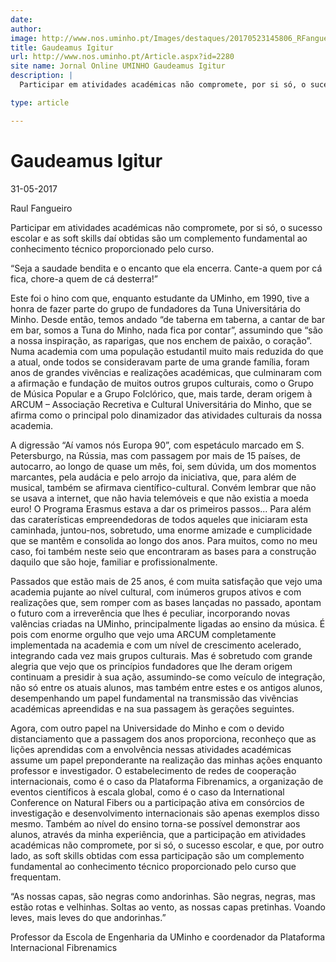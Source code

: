 ```yaml
---
date: 
author: 
image: http://www.nos.uminho.pt/Images/destaques/20170523145806_RFangueiro2.jpg
title: Gaudeamus Igitur
url: http://www.nos.uminho.pt/Article.aspx?id=2280
site name: Jornal Online UMINHO Gaudeamus Igitur
description: |
  Participar em atividades académicas não compromete, por si só, o sucesso escolar e as soft skills daí obtidas são um complemento fundamental ao conhecimento técnico proporcionado pelo curso.

type: article

---
```

# Gaudeamus Igitur


31-05-2017

Raul Fangueiro

Participar em atividades académicas não compromete, por si só, o sucesso escolar e as soft skills daí obtidas são um complemento fundamental ao conhecimento técnico proporcionado pelo curso.

“Seja a saudade bendita e o encanto que ela encerra.
Cante-a quem por cá fica, chore-a quem de cá desterra!”

Este foi o hino com que, enquanto estudante da UMinho, em 1990, tive a honra de fazer parte do grupo de fundadores da Tuna Universitária do Minho. Desde então, temos andado “de taberna em taberna, a cantar de bar em bar, somos a Tuna do Minho, nada fica por contar”, assumindo que “são a nossa inspiração, as raparigas, que nos enchem de paixão, o coração”. Numa academia com uma população estudantil muito mais reduzida do que a atual, onde todos se consideravam parte de uma grande família, foram anos de grandes vivências e realizações académicas,  que culminaram com a afirmação e fundação de muitos outros grupos culturais, como o Grupo de Música Popular e a Grupo Folclórico, que, mais tarde, deram origem à ARCUM – Associação Recretiva e Cultural Universitária do Minho, que se afirma como o principal polo dinamizador das atividades culturais da nossa academia.

A digressão “Aí vamos nós Europa 90”, com espetáculo marcado em S. Petersburgo, na Rússia, mas com passagem por mais de 15 países, de autocarro, ao longo de quase um mês, foi, sem dúvida, um dos momentos marcantes, pela audácia e pelo arrojo da iniciativa, que, para além de musical, também se afirmava científico-cultural. Convém lembrar que não se usava a internet, que não havia telemóveis e que não existia a moeda euro! O Programa Erasmus estava a dar os primeiros passos... Para além das caraterísticas empreendedoras de todos aqueles que iniciaram esta caminhada, juntou-nos, sobretudo, uma enorme amizade e cumplicidade que se mantêm e consolida ao longo dos anos. Para muitos, como no meu caso, foi também neste seio que encontraram as bases para a construção daquilo que são hoje, familiar e profissionalmente.

Passados que estão mais de 25 anos, é com muita satisfação que vejo uma academia pujante ao nível cultural, com inúmeros grupos ativos e com realizações que, sem romper com as bases lançadas no passado, apontam o futuro com a irreverência que lhes é peculiar, incorporando novas valências criadas na UMinho, principalmente ligadas ao ensino da música. É pois com enorme orgulho que vejo uma ARCUM completamente implementada na academia e com um nível de crescimento acelerado, integrando cada vez mais grupos culturais. Mas é sobretudo com grande alegria que vejo que os princípios fundadores que lhe deram origem continuam a presidir à sua ação, assumindo-se como veículo de integração, não só entre os atuais alunos, mas também entre estes e os antigos alunos, desempenhando um papel fundamental na transmissão das vivências académicas apreendidas e na sua passagem às gerações seguintes.

Agora, com outro papel na Universidade do Minho e com o devido distanciamento que a passagem dos anos proporciona, reconheço que as lições aprendidas com a envolvência nessas atividades académicas assume um papel preponderante na realização das minhas ações enquanto professor e investigador. O estabelecimento de redes de cooperação internacionais, como é o caso da Plataforma Fibrenamics, a organização de eventos científicos à escala global, como é o caso da International Conference on Natural Fibers ou a participação ativa em consórcios de investigação e desenvolvimento internacionais são apenas exemplos disso mesmo. Também ao nível do ensino torna-se possível demonstrar aos alunos, através da minha experiência, que a participação em atividades académicas não compromete, por si só, o sucesso escolar, e que, por outro lado, as soft skills obtidas com essa participação são um complemento fundamental ao conhecimento técnico proporcionado pelo curso que frequentam.

“As nossas capas, são negras como andorinhas.
São negras, negras, mas estão rotas e velhinhas.
Soltas ao vento, as nossas capas pretinhas.
Voando leves, mais leves do que andorinhas.”


Professor da Escola de Engenharia da UMinho e coordenador da Plataforma Internacional Fibrenamics
